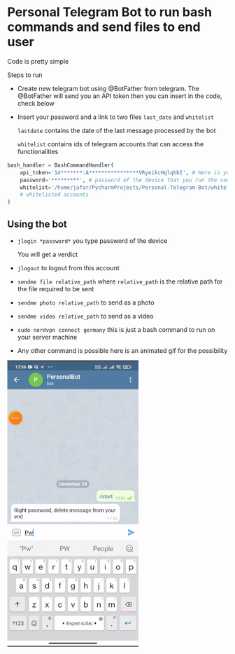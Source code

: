 # Personal Telegram Bot to run bash commands and send files to end user

Code is pretty simple

Steps to run


* Create new telegram bot using @BotFather from telegram. The @BotFather will send you an
API token then you can insert in the code, check below
  
* Insert your password and a link to two files ```last_date``` and ```whitelist```
    
  ```lastdate``` contains the date of the last message processed by the bot

  ```whitelist``` contains ids of telegram accounts that can access the functionalities
```python
bash_handler = BashCommandHandler(
    api_token='14*******:A****************VRyeikcHqlqbbI', # Here is your API_TOKEN
    password='*********', # password of the device that you run the code on
    whitelist='/home/jafar/PycharmProjects/Personal-Telegram-Bot/whitelist' # path of the file where you store that 
    # whitelisted accounts
)
```

## Using the bot

* ```jlogin *password*``` you type password of the device

    You will get a verdict

* ```jlogout``` to logout from this account

* ```sendme file relative_path``` where ```relative_path``` is the relative path for the file required to be sent

* ```sendme photo relative_path``` to send as a photo
  
* ```sendme video relative_path``` to send as a video

* ```sudo nordvpn connect germany``` this is just a bash command to run on your server machine


* Any other command is possible here is an animated gif for the possibility

![Demo](https://github.com/JafarBadour/Personal-Telegram-Bot/blob/master/animated%20gif.gif)


